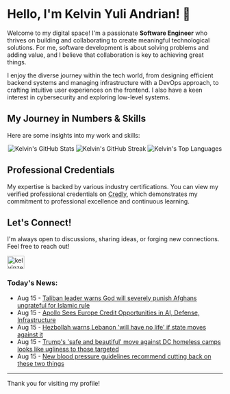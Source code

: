 # Hello, I'm Kelvin Yuli Andrian! 👋

Welcome to my digital space! I'm a passionate **Software Engineer** who thrives on building and collaborating to create meaningful technological solutions. For me, software development is about solving problems and adding value, and I believe that collaboration is key to achieving great things.

I enjoy the diverse journey within the tech world, from designing efficient backend systems and managing infrastructure with a DevOps approach, to crafting intuitive user experiences on the frontend. I also have a keen interest in cybersecurity and exploring low-level systems.

## My Journey in Numbers & Skills

Here are some insights into my work and skills:

<p align="center">
  <img src="https://github-readme-stats.vercel.app/api?username=kelvinzer0&show_icons=true&theme=radical" alt="Kelvin's GitHub Stats" />
  <img src="https://github-readme-streak-stats.herokuapp.com/?user=kelvinzer0&theme=radical" alt="Kelvin's GitHub Streak" />
  <img src="https://github-readme-stats.vercel.app/api/top-langs/?username=kelvinzer0&layout=compact&theme=radical" alt="Kelvin's Top Languages" />
</p>

## Professional Credentials

My expertise is backed by various industry certifications. You can view my verified professional credentials on [Credly](https://www.credly.com/users/kelvin-yuli-andrian/badges), which demonstrates my commitment to professional excellence and continuous learning.

## Let's Connect!

I'm always open to discussions, sharing ideas, or forging new connections. Feel free to reach out!

<p align="left">
    <a href="https://linkedin.com/in/kelvinzero" target="blank"><img align="center" src="https://cdn.jsdelivr.net/npm/simple-icons@3.0.1/icons/linkedin.svg" alt="kelvinzero" height="30" width="40" /></a>
</p>

### Today's News:

<!-- feed start -->
- Aug 15 - [Taliban leader warns God will severely punish Afghans ungrateful for Islamic rule](https://www.yahoo.com/news/articles/taliban-leader-warns-god-severely-105706791.html)
- Aug 15 - [Apollo Sees Europe Credit Opportunities in AI, Defense, Infrastructure](https://finance.yahoo.com/video/apollo-sees-europe-credit-opportunities-100738314.html)
- Aug 15 - [Hezbollah warns Lebanon 'will have no life' if state moves against it](https://www.yahoo.com/news/articles/hezbollah-chief-says-no-life-074522731.html)
- Aug 15 - [Trump's 'safe and beautiful' move against DC homeless camps looks like ugliness to those targeted](https://www.yahoo.com/news/articles/trumps-safe-beautiful-move-against-044326446.html)
- Aug 15 - [New blood pressure guidelines recommend cutting back on these two things](https://www.yahoo.com/news/articles/blood-pressure-guidelines-recommend-skipping-032457747.html)
<!-- feed end -->

---

Thank you for visiting my profile!